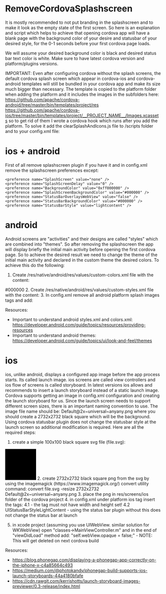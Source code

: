 # RemoveCordovaSplashscreen
It is mostly recommended to not put branding in the splashscreen and to make it look as the empty state of the first screen. So here is an explanation and script which helps to achieve that opening cordova app will have a blank page with the background color of your desire and statusbar of your desired style, for the 0-1 seconds before your first cordova page loads.

We will assume your desired background color is black and desired status bar text color is white.
Make sure to have latest cordova version and platform/plugins versions.

IMPORTANT: Even after configuring cordova without the splash screens, the default cordova splash screen which appear in cordova-ios and cordova-android templates will still be bundled in your cordova app and make its size much bigger than necessary.
The template is copied to the platform folder when adding the platform and it includes the images in the subfolders here:
https://github.com/apache/cordova-android/tree/master/bin/templates/project/res
https://github.com/apache/cordova-ios/tree/master/bin/templates/project/__PROJECT_NAME__/Images.xcassets
so to get rid of them I wrote a cordova hook which runs after you add the platform. To solve it add the clearSplashAndIcons.js file to <cordova-root-folder>/scripts folder and to your config.xml file:
  <hook src="scripts/clearSplashAndIcons.js" type="after_platform_add" />

# ios + android
First of all remove splashscreen plugin if you have it and in config.xml remove the splashscreen preferences except:

    <preference name="SplashScreen" value="none" />
    <preference name="SplashScreenDelay" value="0" />
    <preference name="BackgroundColor" value="0xff000000" />
    <preference name="SplashScreenBackgroundColor" value="#000000" />
    <preference name="StatusBarOverlaysWebView" value="false" />
    <preference name="StatusBarBackgroundColor" value="#000000" />
    <preference name="StatusBarStyle" value="lightcontent" />

# android
Android screens are "activities" and their designs are called "styles" which are combined into "themes". So after removing the splashscreen the app will display briefly the initial main activity before opening the first cordova page. So to achieve the desired result we need to change the theme of the initial main activity and declared in the custom theme the desired colors.
To achieve this do the following:

1. Create <cordova-root-folder>/res/native/android/res/values/custom-colors.xml file with the content:
  <?xml version="1.0" encoding="utf-8" ?>
  <resources>
      <color name="custom_window_background">#000000</color>
  </resources>
2. Create <cordova-root-folder>/res/native/android/res/values/custom-styles.xml file with the content:
  <?xml version="1.0" encoding="utf-8" ?>
  <resources>
      <!-- inherit from the material theme -->
      <style name="CustomTheme" parent="android:Theme.NoTitleBar">
          <item name="android:windowBackground">@color/custom_window_background</item>
      </style>
  </resources>
3. In config.xml remove all android platform splash images tags and add:
  <platform name="android">
      <resource-file src="res/native/android/res/values/custom-colors.xml" target="app/src/main/res/values/custom-colors.xml" />
      <resource-file src="res/native/android/res/values/custom-styles.xml" target="app/src/main/res/values/custom-styles.xml" />
      <edit-config file="AndroidManifest.xml" mode="merge" target="/manifest/application/activity[@android:name='MainActivity']">
          <activity android:name="MainActivity" android:theme="@style/CustomTheme" />
      </edit-config>
  </platform>
  
  Resources:
  - Important to understand android styles.xml and colors.xml: https://developer.android.com/guide/topics/resources/providing-resources
  - Important to understand android themes: https://developer.android.com/guide/topics/ui/look-and-feel/themes
 
 # ios
 ios, unlike android, displays a configured app image before the app process starts. Its called launch image. ios screens are called view controllers and ios flow of screens is called storyboard. In latest versions ios allows and recommends to insert a launch storyboard instead of a static launch image. Cordova supports getting an image in config.xml configuration and creating the launch storyboard for us. Since the launch screen needs to support different screen sizes, there is an important naming convention to use. The image file name should be: Default@2x~universal~anyany.png where you should create a 2732x2732 black square which will be the background. Using cordova statusbar plugin does not change the statusbar style at the launch screen so additional modification is required. Here are all the required steps:
 
 1. create a simple 100x100 black square svg file (file.svg):
 <?xml version="1.0" encoding="UTF-8"?>
  <svg width="100px" height="100px" viewBox="0 0 100 100" version="1.1" xmlns="http://www.w3.org/2000/svg" xmlns:xlink="http://www.w3.org/1999/xlink">
      <rect x="0" y="0" width="100" height="100" fill="#000000"></rect>
  </svg>
 2. create 2732x2732 black square png from the svg by using the imagemagick (https://www.imagemagick.org/) convert utility command:
  convert file.svg -resize 2732x2732  Default@2x~universal~anyany.png
 3. place the png in res/screens/ios folder of the cordova project
 4. in config.xml under platform ios tag insert the tags:
				4.1 <splash src="res/screens/ios/Default@2x~universal~anyany.png" />
					- the tag must not have width and height set!
				4.2 <config-file parent="UIStatusBarStyle" platform="ios" target="*-Info.plist"><string>UIStatusBarStyleLightContent</string></config-file>
					- using the status bar plugin without this does not change the status bar at launch
 
 5. in xcode project (assuming you use UIWebView. similar solution for WKWebView) open "classes->MainViewController.m" and in the end of "viewDidLoad" method add: "self.webView.opaque = false;"
				- NOTE: This will get deleted on next cordova build
 
 
 Resources:
 - https://blog.phonegap.com/displaying-a-phonegap-app-correctly-on-the-iphone-x-c4a85664c493
 - https://medium.com/@photokandy/phonegap-build-supports-ios-launch-storyboards-44a4180bfafe
 - https://cdn.rawgit.com/kerrishotts/launch-storyboard-images-previewer/0.3-release/index.html
